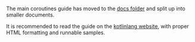 The main coroutines guide has moved to the [docs folder](docs/topics/coroutines-guide.md) and split up into smaller documents.

It is recommended to read the guide on the [kotlinlang website](https://kotlinlang.org/docs/coroutines-guide.html), with proper HTML formatting and runnable samples.
